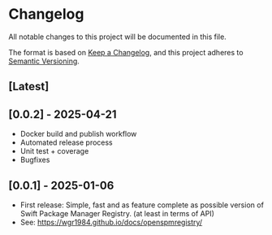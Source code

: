 # Changelog

All notable changes to this project will be documented in this file.

The format is based on [Keep a Changelog](https://keepachangelog.com/en/1.0.0/),
and this project adheres to [Semantic Versioning](https://semver.org/spec/v2.0.0.html).

## [Latest]

## [0.0.2] - 2025-04-21
- Docker build and publish workflow
- Automated release process
- Unit test + coverage
- Bugfixes

## [0.0.1] - 2025-01-06
- First release: Simple, fast and as feature complete as possible version of Swift Package Manager Registry. (at least in terms of API)
- See: https://wgr1984.github.io/docs/openspmregistry/

